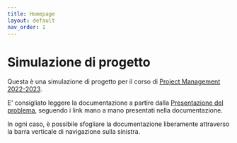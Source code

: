 ```yaml
---
title: Homepage
layout: default
nav_order: 1
---
```


# Simulazione di progetto

Questa è una simulazione di progetto per il corso di 
[Project Management 2022-2023](https://www.unibo.it/it/didattica/insegnamenti/insegnamento/2022/412683).

E' consigliato leggere la documentazione a partire dalla [Presentazione del problema](/pm/0-problem), seguendo i link
mano a mano presentati nella documentazione. 

In ogni caso, è possibile sfogliare la documentazione liberamente attraverso la barra verticale di navigazione sulla
sinistra.